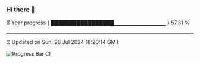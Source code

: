 ### Hi there 👋

⏳ Year progress { █████████████████▁▁▁▁▁▁▁▁▁▁▁▁▁ } 57.31 %

---

⏰ Updated on Sun, 28 Jul 2024 18:20:14 GMT

![Progress Bar CI](https://github.com/liununu/liununu/workflows/Progress%20Bar%20CI/badge.svg)
